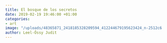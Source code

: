 ```yaml
---
title: El bosque de los secretos
date: 2019-02-19 19:46:00 +01:00
categories:
- art
image: "/uploads/48365871_2418185328209594_412244679195623424_n-2512c6.jpg"
author: Leel-Őssy Judit
---
```



